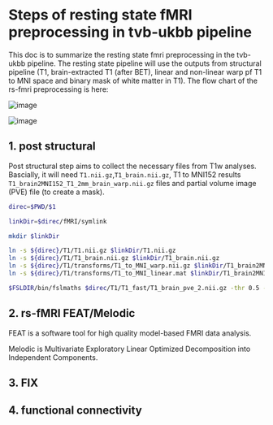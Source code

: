 # Steps of resting state fMRI preprocessing in tvb-ukbb pipeline

This doc is to summarize the resting state fmri preprocessing in the tvb-ukbb pipeline. The resting state pipeline will use the outputs from structural pipeline (T1, brain-extracted T1 (after BET), linear and non-linear warp pf T1 to MNI space and binary mask of white matter in T1). The flow chart of the rs-fmri preprocessing is here:

![image](https://user-images.githubusercontent.com/37648360/157544150-6e5ceb0d-90f2-4e32-908c-f36b56fc65bf.png)

![image](https://user-images.githubusercontent.com/37648360/157547046-4d802439-6e39-4777-b9fd-5e9c0985a109.png)

## 1. post structural

Post structural step aims to collect the necessary files from T1w analyses. Bascially, it will need `T1.nii.gz`,`T1_brain.nii.gz`, T1 to MNI152 results `T1_brain2MNI152_T1_2mm_brain_warp.nii.gz` files and partial volume image (PVE) file (to create a mask). 

```bash
direc=$PWD/$1

linkDir=$direc/fMRI/symlink

mkdir $linkDir

ln -s ${direc}/T1/T1.nii.gz $linkDir/T1.nii.gz
ln -s ${direc}/T1/T1_brain.nii.gz $linkDir/T1_brain.nii.gz
ln -s ${direc}/T1/transforms/T1_to_MNI_warp.nii.gz $linkDir/T1_brain2MNI152_T1_2mm_brain_warp.nii.gz
ln -s ${direc}/T1/transforms/T1_to_MNI_linear.mat $linkDir/T1_brain2MNI152_T1_2mm_brain.mat

$FSLDIR/bin/fslmaths $direc/T1/T1_fast/T1_brain_pve_2.nii.gz -thr 0.5 -bin $linkDir/T1_brain_wmseg.nii.gz

```


## 2. rs-fMRI FEAT/Melodic

FEAT is a software tool for high quality model-based FMRI data analysis.

Melodic is Multivariate Exploratory Linear Optimized Decomposition into Independent Components. 

## 3. FIX

## 4. functional connectivity
